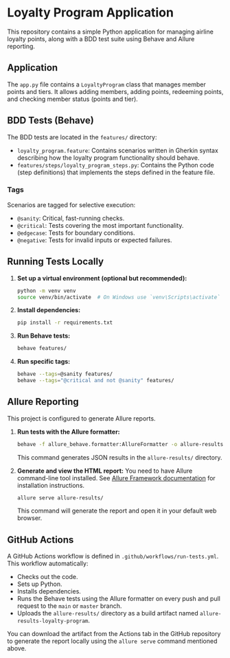 # Loyalty Program Application

This repository contains a simple Python application for managing airline loyalty points, along with a BDD test suite using Behave and Allure reporting.

## Application

The `app.py` file contains a `LoyaltyProgram` class that manages member points and tiers. It allows adding members, adding points, redeeming points, and checking member status (points and tier).

## BDD Tests (Behave)

The BDD tests are located in the `features/` directory:

*   `loyalty_program.feature`: Contains scenarios written in Gherkin syntax describing how the loyalty program functionality should behave.
*   `features/steps/loyalty_program_steps.py`: Contains the Python code (step definitions) that implements the steps defined in the feature file.

### Tags

Scenarios are tagged for selective execution:

*   `@sanity`: Critical, fast-running checks.
*   `@critical`: Tests covering the most important functionality.
*   `@edgecase`: Tests for boundary conditions.
*   `@negative`: Tests for invalid inputs or expected failures.

## Running Tests Locally

1.  **Set up a virtual environment (optional but recommended):**
    ```bash
    python -m venv venv
    source venv/bin/activate  # On Windows use `venv\Scripts\activate`
    ```

2.  **Install dependencies:**
    ```bash
    pip install -r requirements.txt
    ```

3.  **Run Behave tests:**
    ```bash
    behave features/
    ```

4.  **Run specific tags:**
    ```bash
    behave --tags=@sanity features/
    behave --tags="@critical and not @sanity" features/
    ```

## Allure Reporting

This project is configured to generate Allure reports.

1.  **Run tests with the Allure formatter:**
    ```bash
    behave -f allure_behave.formatter:AllureFormatter -o allure-results features/
    ```
    This command generates JSON results in the `allure-results/` directory.

2.  **Generate and view the HTML report:**
    You need to have Allure command-line tool installed. See [Allure Framework documentation](https://docs.qameta.io/allure/#_installing_a_commandline) for installation instructions.
    ```bash
    allure serve allure-results/
    ```
    This command will generate the report and open it in your default web browser.

## GitHub Actions

A GitHub Actions workflow is defined in `.github/workflows/run-tests.yml`. This workflow automatically:

*   Checks out the code.
*   Sets up Python.
*   Installs dependencies.
*   Runs the Behave tests using the Allure formatter on every push and pull request to the `main` or `master` branch.
*   Uploads the `allure-results/` directory as a build artifact named `allure-results-loyalty-program`.

You can download the artifact from the Actions tab in the GitHub repository to generate the report locally using the `allure serve` command mentioned above.
